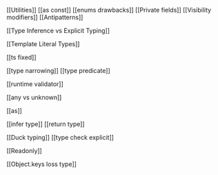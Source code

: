 
[[Utilities]]
[[as const]]
[[enums drawbacks]]
[[Private fields]]
[[Visibility modifiers]]
[[Antipatterns]]

[[Type Inference vs Explicit Typing]]


[[Template Literal Types]]


[[ts fixed]]


[[type narrowing]]
[[type predicate]]

[[runtime validator]]


[[any vs unknown]]

[[as]]

[[infer type]]
[[return type]]


[[Duck typing]]
[[type check explicit]]


[[Readonly]]


[[Object.keys loss type]]

